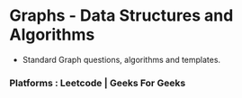 # Graphs - Data Structures and Algorithms
- Standard Graph questions, algorithms and templates.

### Platforms : **Leetcode** | **Geeks For Geeks**
